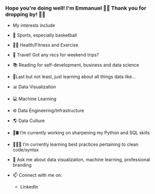 ### Hope you're doing well! I'm Emmanuel 👋🏻 Thank you for dropping by! 🤟🏻

- My interests include
 - 🏀 Sports, especially basketball
 - 🏋️‍♂️ Health/Fitness and Exercise
 - 🛫 Travel! Got any recs for weekend trips?
 - 📚 Reading for self-development, business and data science
 - 💎Last but not least, just learning about all things data like...
  - 📊 Data Visualization
  - 💻 Machine Learning
  - ⚙️ Data Engineering/Infrastructure  
  - 🌎 Data Culture 
  
- 🐍🛢 I’m currently working on sharpening my Python and SQL skills
- 👨🏻‍💻 I’m currently learning best practices pertaining to clean code/syntax
- 💬 Ask me about data visualization, machine learning, professional branding
- 📫 Connect with me on:
  - LinkedIn

